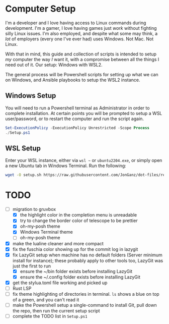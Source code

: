 # Computer Setup

I'm a developer and I love having access to Linux commands during development. I'm a gamer, I love having games just _work_ without fighting silly Linux issues. I'm also employed, and despite what some may think, a _lot_ of employers (every one I've ever had) uses Windows. Not Mac. Not Linux.

With that in mind, this guide and collection of scripts is intended to setup _my_ computer the way _I_ want it, with a compromise between all the things I need out of it. Our setup: Windows with WSL2.

The general process will be Powershell scripts for setting up what we can on Windows, and Ansible playbooks to setup the WSL2 instance.

## Windows Setup

You will need to run a Powershell terminal as Administrator in order to complete installation. At certain points you will be prompted to setup a WSL user/password, or to restart the computer and run the script again.

```powershell
Set-ExecutionPolicy -ExecutionPolicy Unrestricted -Scope Process
./Setup.ps1
```

## WSL Setup

Enter your WSL instance, either via `wsl ~` or `ubuntu2204.exe`, or simply open a new Ubuntu tab in Windows Terminal. Run the following:

```sh
wget -O setup.sh https://raw.githubusercontent.com/JonGanz/dot-files/refs/heads/master/setup.sh && bash setup.sh
```

# TODO
- [ ] migration to gruvbox
    - [x] the highlight color in the completion menu is unreadable
    - [x] try to change the border color of telescope to be prettier
    - [x] oh-my-posh theme
    - [x] Windows Terminal theme
    - [ ] oh-my-posh theme
- [x] make the lualine cleaner and more compact
- [x] fix the fuschia color showing up for the commit log in lazygit
- [x] fix LazyGit setup when machine has no default folders (Server minimum install for instance); these probably apply to other tools too, LazyGit was just the first to run
    - [x] ensure the ~/bin folder exists before installing LazyGit
    - [x] ensure the ~/.config folder exists before installing LazyGit
- [x] get the stylua.toml file working and picked up
- [ ] Rust LSP
- [ ] fix theme highlighting of directories in terminal. `ls` shows a blue on top of a green, and you can't read it
- [ ] make the Powershell setup a single-command to install Git, pull down the repo, then run the current setup script
- [ ] complete the TODO list in `Setup.ps1`
